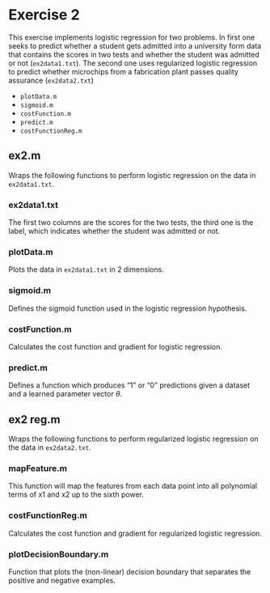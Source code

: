 # Exercise 2
This exercise implements logistic regression for two problems. In first one seeks to predict whether a student gets admitted into a university form data that contains the scores in two tests and whether the student was admitted or not (`ex2data1.txt`). The second one uses regularized logistic regression to predict whether microchips from a fabrication plant passes quality assurance (`ex2data2.txt`)
- `plotData.m`
- `sigmoid.m`
- `costFunction.m`
- `predict.m`
- `costFunctionReg.m`

## ex2.m
Wraps the following functions to perform logistic regression on the data in `ex2data1.txt`.

### ex2data1.txt
The first two columns are the scores for the two tests, the third one is the label, which indicates whether the student was admitted or not.

### plotData.m
Plots the data in `ex2data1.txt` in 2 dimensions.

### sigmoid.m
Defines the sigmoid function used in the logistic regression hypothesis.

### costFunction.m
Calculates the cost function and gradient for logistic regression.

### predict.m
Defines a function which produces “1” or “0” predictions given a dataset and a learned parameter vector _θ_.

## ex2 reg.m
Wraps the following functions to perform regularized logistic regression on the data in `ex2data2.txt`.

### mapFeature.m
This function will map the features from each data point into all polynomial terms of x1 and x2 up to the sixth power.

### costFunctionReg.m
Calculates the cost function and gradient for regularized logistic regression.

### plotDecisionBoundary.m
Function that plots the (non-linear) decision boundary that separates the positive and negative examples.